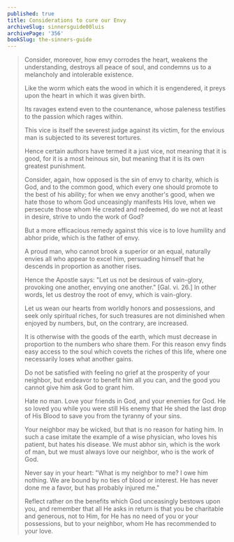 ```yaml
---
published: true
title: Considerations to cure our Envy
archiveSlug: sinnersguide00luis
archivePage: '356'
bookSlug: the-sinners-guide
---
```


> Consider, moreover, how envy corrodes the heart, weakens the understanding, destroys all peace of soul, and condemns us to a melancholy and intolerable existence.
>
> Like the worm which eats the wood in which it is engendered, it preys upon the heart in which it was given birth.
>
> Its ravages extend even to the countenance, whose paleness testifies to the passion which rages within.
>
> This vice is itself the severest judge against its victim, for the envious man is subjected to its severest tortures.
>
> Hence certain authors have termed it a just vice, not meaning that it is good, for it is a most heinous sin, but meaning that it is its own greatest punishment.
>
> Consider, again, how opposed is the sin of envy to charity, which is God, and to the common good, which every one should promote to the best of his ability; for when we envy another's good, when we hate those to whom God unceasingly manifests His love, when we persecute those whom He created and redeemed, do we not at least in desire, strive to undo the work of God?
>
> But a more efficacious remedy against this vice is to love humility and abhor pride, which is the father of envy.
>
> A proud man, who cannot brook a superior or an equal, naturally envies all who appear to excel him, persuading himself that he descends in proportion as another rises.
>
> Hence the Apostle says: "Let us not be desirous of vain-glory, provoking one another, envying one another." [Gal. vi. 26.] In other words, let us destroy the root of envy, which is vain-glory.
>
> Let us wean our hearts from worldly honors and possessions, and seek only spiritual riches, for such treasures are not diminished when enjoyed by numbers, but, on the contrary, are increased.
>
> It is otherwise with the goods of the earth, which must decrease in proportion to the numbers who share them. For this reason envy finds easy access to the soul which covets the riches of this life, where one necessarily loses what another gains.
>
> Do not be satisfied with feeling no grief at the prosperity of your neighbor, but endeavor to benefit him all you can, and the good you cannot give him ask God to grant him.
>
> Hate no man. Love your friends in God, and your enemies for God. He so loved you while you were still His enemy that He shed the last drop of His Blood to save you from the tyranny of your sins.
>
> Your neighbor may be wicked, but that is no reason for hating him. In such a case imitate the example of a wise physician, who loves his patient, but hates his disease. We must abhor sin, which is the work of man, but we must always love our neighbor, who is the work of God.
>
> Never say in your heart: "What is my neighbor to me? I owe him nothing. We are bound by no ties of blood or interest. He has never done me a favor, but has probably injured me."
>
> Reflect rather on the benefits which God unceasingly bestows upon you, and remember that all He asks in return is that you be charitable and generous, not to Him, for He has no need of you or your possessions, but to your neighbor, whom He has recommended to your love.

